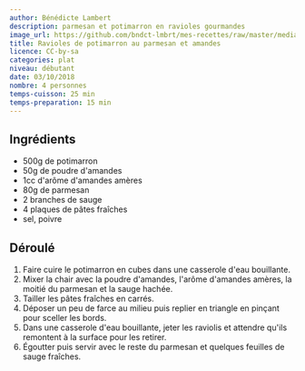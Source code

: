 ```yaml
---
author: Bénédicte Lambert
description: parmesan et potimarron en ravioles gourmandes
image_url: https://github.com/bndct-lmbrt/mes-recettes/raw/master/medias/ravioles-potimarron.jpg
title: Ravioles de potimarron au parmesan et amandes
licence: CC-by-sa
categories: plat
niveau: débutant
date: 03/10/2018
nombre: 4 personnes
temps-cuisson: 25 min
temps-preparation: 15 min
---
```


## Ingrédients  

* 500g de potimarron
* 50g de poudre d'amandes
* 1cc d'arôme d'amandes amères
* 80g de parmesan
* 2 branches de sauge
* 4 plaques de pâtes fraîches
* sel, poivre

## Déroulé  

1. Faire cuire le potimarron en cubes dans une casserole d'eau bouillante.  
2. Mixer la chair avec la poudre d'amandes, l'arôme d'amandes amères, la moitié du parmesan et la sauge hachée.  
3. Tailler les pâtes fraîches en carrés.  
4. Déposer un peu de farce au milieu puis replier en triangle en pinçant pour sceller les bords.
5. Dans une casserole d'eau bouillante, jeter les raviolis et attendre qu'ils remontent à la surface pour les retirer.
6. Égoutter puis servir avec le reste du parmesan et quelques feuilles de sauge fraîches.